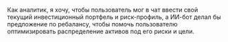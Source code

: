 Как аналитик,
я хочу, чтобы пользователь мог в чат ввести свой текущий инвестиционный портфель и риск-профиль,
а ИИ-бот делал бы предложение по ребалансу,
чтобы помочь пользователю оптимизировать распределение активов под его риски и цели.
